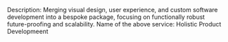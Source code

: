 Description: Merging visual design, user experience, and custom software development into a bespoke package, focusing on functionally robust future-proofing and scalability.
Name of the above service: Holistic Product Developmeent
